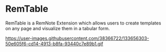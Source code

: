 # RemTable


RemTable is a RemNote Extension which allows users to create templates on any page and visualize them in a tabular form. 



https://user-images.githubusercontent.com/38366722/133656303-50e605f6-cd14-4913-b8fa-93440c7e89b1.gif


